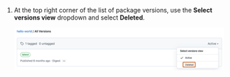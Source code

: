1. At the top right corner of the list of package versions, use the **Select versions view** dropdown and select **Deleted**.

   ![Screenshot of a list of package versions. The "Deleted" selection in the versions view is highlighted with an orange outline.](/assets/images/help/package-registry/versions-drop-down-menu.png)
